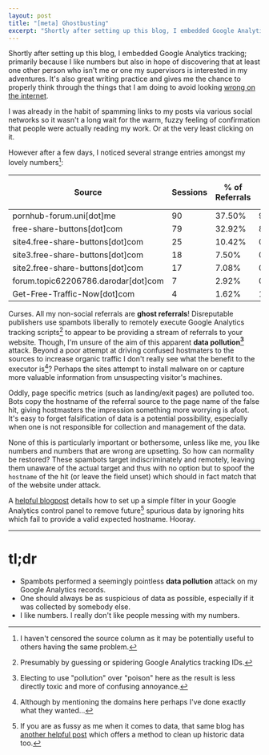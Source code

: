 ```yaml
---
layout: post
title: "[meta] Ghostbusting"
excerpt: "Shortly after setting up this blog, I embedded Google Analytics tracking; primarily because I like numbers. Sadly someone appears to be messing with my numbers."
---
```


Shortly after setting up this blog, I embedded Google Analytics tracking; primarily because I like numbers
but also in hope of discovering that at least one other person who isn't me or one my supervisors is interested
in my adventures. It's also great writing practice and gives me the chance to properly think through the things that
I am doing to avoid looking [wrong on the internet](https://xkcd.com/386/).

I was already in the habit of spamming links to my posts via various social networks so it wasn't a long
wait for the warm, fuzzy feeling of confirmation that people were actually reading my work. Or at the very
least clicking on it.

However after a few days, I noticed several strange entries amongst my lovely numbers[^0]:

| Source                          | Sessions | % of Referrals | Bounce Rate | Pages / Session | Avg. Session Duration |
|---------------------------------|----------|----------------|-------------|-----------------|-----------------------|
| pornhub-forum.uni\[dot\]me            | 90       | 37.50%         | 97.78%      | 1.02            | 00:00:05              |
| free-share-buttons\[dot\]com          | 79       | 32.92%         | 8.86%       | 1.91            | 00:01:24              |
| site4.free-share-buttons\[dot\]com    | 25       | 10.42%         | 0.00%       | 2.00            | 00:01:32              |
| site3.free-share-buttons\[dot\]com    | 18       | 7.50%          | 0.00%       | 2.00            | 00:01:27              |
| site2.free-share-buttons\[dot\]com    | 17       | 7.08%          | 0.00%       | 2.00            | 00:01:28              |
| forum.topic62206786.darodar\[dot\]com | 7        | 2.92%          | 0.00%       | 3.00            | 00:00:00              |
| Get-Free-Traffic-Now\[dot\]com        | 4        | 1.62%          | 100.00%     | 1.00            | 00:00:00              |

Curses. All my non-social referrals are **ghost referrals**! Disreputable publishers use spambots liberally to remotely
execute Google Analytics tracking scripts[^1] to appear to be providing a stream of referrals to your
website. Though, I'm unsure of the aim of this apparent **data pollution[^2]** attack. Beyond a poor attempt
at driving confused hostmaters to the sources to increase organic traffic I don't really see
what the benefit to the executor is[^3]? Perhaps the sites attempt to install malware on or capture more
valuable information from unsuspecting visitor's machines.

Oddly, page specific metrics (such as landing/exit pages) are polluted too. Bots copy the hostname of the
referral source to the page name of the false hit, giving hostmasters the impression something more worrying
is afoot. It's easy to forget falsification of data is a potential possibility, especially when one is not
responsible for collection and management of the data.

None of this is particularly important or bothersome, unless like me, you like numbers and numbers that are
wrong are upsetting. So how can normality be restored? These spambots target indiscriminately and remotely,
leaving them unaware of the actual target and thus with no option but to spoof the `hostname` of the hit
(or leave the field unset) which should in fact match that of the website under attack.

A [helpful blogpost](http://www.ohow.co/stop-adult-referral-spam-ga/#How_to_Block_these_Referrals_in_Google_Analytics) details how to set up a simple filter
in your Google Analytics control panel to remove future[^4] spurious data by ignoring hits which fail to provide
a valid expected hostname. Hooray.

* * *

# tl;dr
* Spambots performed a seemingly pointless **data pollution** attack on my Google Analytics records.
* One should always be as suspicious of data as possible, especially if it was collected by somebody else.
* I like numbers. I really don't like people messing with my numbers.

[^0]: I haven't censored the source column as it may be potentially useful to others having the same problem[^3].

[^1]: Presumably by guessing or spidering Google Analytics tracking IDs.

[^2]: Electing to use "pollution" over "poison" here as the result is less directly toxic and more of
    confusing annoyance.
    
[^3]: Although by mentioning the domains here perhaps I've done exactly what they wanted...

[^4]: If you are as fussy as me when it comes to data, that same blog has [another helpful post](http://www.ohow.co/remove-referrer-spam-with-segments/#Create_a_segment_with_valid_hostnames)
which offers a method to clean up historic data too.
